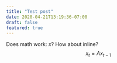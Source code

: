 ```yaml
---
title: "Test post"
date: 2020-04-21T13:19:36-07:00
draft: false
featured: true
---
```


Does math work: $x$? How about inline?
$$ x_t = A x_{t-1} $$
